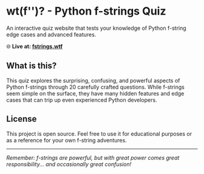 # wt(f'')? - Python f-strings Quiz

An interactive quiz website that tests your knowledge of Python f-string edge cases and advanced features.

🌐 **Live at: [fstrings.wtf](https://fstrings.wtf)**

## What is this?

This quiz explores the surprising, confusing, and powerful aspects of Python f-strings through 20 carefully crafted questions. While f-strings seem simple on the surface, they have many hidden features and edge cases that can trip up even experienced Python developers.

## License

This project is open source. Feel free to use it for educational purposes or as a reference for your own f-string adventures.

---

*Remember: f-strings are powerful, but with great power comes great responsibility... and occasionally great confusion!*